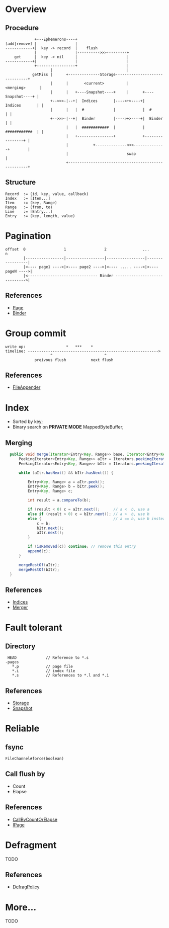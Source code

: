 # Overview

## Procedure

                 +---Ephemerons----+
    [add|remove] |                 |
    ------------+|  key -> record  |    flush
                 |                 |---------->>>---------+
        get      |  key -> nil     |                      |
    ------------+|                 |                      |
                 +-----------------+                      |
                        |                                 |
                getMiss |      +--------------Storage-------------------------------+
                        |      |       <current>          |          <merging>      |
                        |      |   +----Snapshot----+     |      +----Snapshot----+ |
                        +-->>>-|--+|  Indices       |---->+>----+|  Indices       | |
                        |      |   |  #             |            |  #             | |
                        +-->>>-|--+|  Binder        |---->+>----+|  Binder        | |
                               |   |  ############  |            |  ############  | |
                               |   +----------------+            +----------------+ |
                               |           +--------------<<<--------------+        |
                               |                          swap                      |
                               +----------------------------------------------------+

## Structure

    Record  := (id, key, value, callback)
    Index   := [Item...]
    Item    := (key, Range)
    Range   := (from, to)
    Line    := [Entry...]
    Entry   := (key, length, value)

# Pagination

    offset  0                 1                 2                ...                n
            |-----------------|-----------------|-----------------|-----------------|
            |<---- page1 ---->|<---- page2 ---->|<---- ..... ---->|<---- pageN ---->|
            |<------------------------------- Binder ------------------------------>|

## References

- [Page](https://github.com/zhongl/iPage/blob/master/src/main/java/com/github/zhongl/page/Page.java)
- [Binder](https://github.com/zhongl/iPage/blob/master/src/main/java/com/github/zhongl/page/Binder.java)

# Group commit

    write op:                  *   ***    *
    timeline: ---------------------------------------------------------->
                        ^                       ^
                 preivous flush           next flush

## References

- [FileAppender](https://github.com/zhongl/iPage/blob/master/src/main/java/com/github/zhongl/io/FileAppender.java)

# Index

* Sorted by key;
* Binary search on **PRIVATE MODE** MappedByteBuffer;


## Merging

  ```java
    public void merge(Iterator<Entry<Key, Range>> base, Iterator<Entry<Key, Range>> delta) {
        PeekingIterator<Entry<Key, Range>> aItr = Iterators.peekingIterator(base);
        PeekingIterator<Entry<Key, Range>> bItr = Iterators.peekingIterator(delta);

        while (aItr.hasNext() && bItr.hasNext()) {

            Entry<Key, Range> a = aItr.peek();
            Entry<Key, Range> b = bItr.peek();
            Entry<Key, Range> c;

            int result = a.compareTo(b);

            if (result < 0) c = aItr.next();      // a <  b, use a
            else if (result > 0) c = bItr.next(); // a >  b, use b
            else {                                // a == b, use b instead a
                c = b;
                bItr.next();
                aItr.next();
            }

            if (isRemoved(c)) continue; // remove this entry
            append(c);
        }

        mergeRestOf(aItr);
        mergeRestOf(bItr);
    }
```

## References

* [Indices](https://github.com/zhongl/iPage/blob/master/src/main/java/com/github/zhongl/index/Indices.java)
* [Merger](https://github.com/zhongl/iPage/blob/master/src/main/java/com/github/zhongl/index/Merger.java)

# Fault tolerant

## Directory

     HEAD             // Reference to *.s
    -pages
       *.p            // page file
       *.i            // index file
       *.s            // References to *.l and *.i

## References

- [Storage](https://github.com/zhongl/iPage/blob/master/src/main/java/com/github/zhongl/api/Storage.java)
- [Snapshot](https://github.com/zhongl/iPage/blob/master/src/main/java/com/github/zhongl/api/Snapshot.java)

# Reliable

## fsync

    FileChannel#force(boolean)

## Call flush by

- Count
- Elapse

## References

- [CallByCountOrElapse](https://github.com/zhongl/iPage/blob/master/src/main/java/com/github/zhongl/util/CallByCountOrElapse.java)
- [IPage](https://github.com/zhongl/iPage/blob/master/src/main/java/com/github/zhongl/api/IPage.java)

# Defragment

TODO

## References

- [DefragPolicy](https://github.com/zhongl/iPage/blob/master/src/main/java/com/github/zhongl/api/DefragPolicy.java)

# More...

TODO
